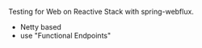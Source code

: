 
Testing for Web on Reactive Stack with spring-webflux.

- Netty based
- use "Functional Endpoints"

